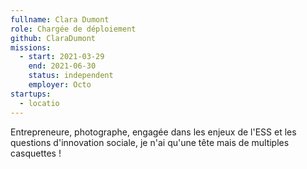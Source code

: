 ```yaml
---
fullname: Clara Dumont
role: Chargée de déploiement
github: ClaraDumont
missions:
  - start: 2021-03-29
    end: 2021-06-30
    status: independent
    employer: Octo
startups:
  - locatio
---
```

Entrepreneure, photographe, engagée dans les enjeux de l'ESS et les questions d'innovation sociale, je n'ai qu'une tête mais de multiples casquettes !